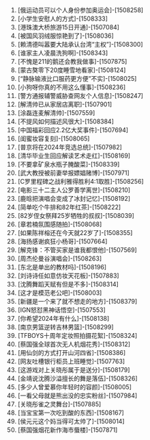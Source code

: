 
1. [俄运动员可以个人身份参加奥运会]-[1508258]
1. [小学生安慰人的方式]-[1508333]
1. [港珠澳大桥旅游15日开通]-[1507084]
1. [被国风羽绒服惊艳到了]-[1508036]
1. [赖清德叫嚣要大陆承认台湾“主权”]-[1508300]
1. [谁家主人凌晨洗狗啊]-[1508343]
1. [不愧是211的鹅还会教我做事]-[1507875]
1. [蒙古獒零下20度睡雪地看家]-[1508124]
1. [“静脉输液比口服药更方便”不实]-[1508025]
1. [小狗呀你真的不用这么懂事]-[1508236]
1. [警方通报辅警威胁查网友个人信息]-[1508247]
1. [解清帅已从家居店离职]-[1507901]
1. [涂磊连麦解清帅]-[1507559]
1. [不提风如何描述风很大]-[1508384]
1. [中国福彩回应2.2亿大奖事件]-[1507694]
1. [闺蜜妆容复刻]-[1508065]
1. [普京将在2024年竞选总统]-[1507982]
1. [清华毕业生回应解读艺术走红]-[1508169]
1. [不要拿矿泉水瓶子腌酸菜]-[1508339]
1. [武大教授被前妻举报嫖娼赌博]-[1507971]
1. [C罗里程碑之战利雅得胜利4:1取胜]-[1508256]
1. [电影三十二主人公罗善学离世]-[1508210]
1. [鹿晗把演唱会变成了冰封记忆]-[1508192]
1. [简单吃个牛排和82年红茶]-[1508222]
1. [82岁侄女祭拜25岁牺牲的叔叔]-[1508039]
1. [章若楠氛围感随拍]-[1508068]
1. [如果陈祥榕还在今天就22岁了]-[1508355]
1. [海扬感谢疯狂小杨哥]-[1507664]
1. [解克锋：不管买家是谁我都恨他]-[1507569]
1. [周杰伦曼谷演唱会]-[1508263]
1. [东北是单出的教材吗]-[1508196]
1. [刘诗诗任如意仿妆天花板]-[1507883]
1. [沈腾舞蹈天赋有但是不多]-[1508314]
1. [这才是模范老公吧]-[1508003]
1. [新疆是一个来了就不想走的地方]-[1508379]
1. [IGN怒怼黑神话悟空]-[1507553]
1. [你希望2024年有什么]-[1508138]
1. [南京男篮逆转吉林男篮]-[1508299]
1. [TFBOYS十周年定妆照拍摄花絮]-[1508324]
1. [蔡国强全球首次无人机烟花秀]-[1508312]
1. [用仙剑的方式打开山河四省]-[1508386]
1. [网友吐槽银行柜员上班睡觉]-[1507763]
1. [这游戏对上关晓彤属于是送分]-[1508179]
1. [金靖说沈腾沙溢擅长的舞是落伍]-[1508326]
1. [多少人曾爱慕你年轻时的容颜]-[1508005]
1. [一看父母就是熊出没的忠实粉丝]-[1507984]
1. [关晓彤雀之灵舞台]-[1507885]
1. [当宝宝第一次吃到酸的东西]-[1508167]
1. [侯元元这个妈当得可太帅了]-[1508014]
1. [蔡国强烟花新作海市蜃楼]-[1507871]